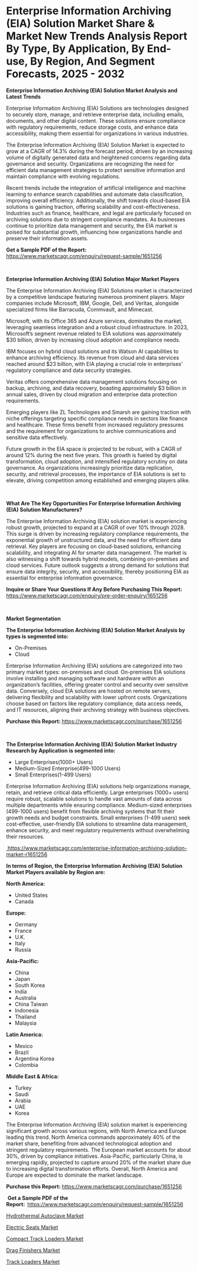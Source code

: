<p><h1>Enterprise Information Archiving (EIA) Solution Market Share & Market New Trends Analysis Report By Type, By Application, By End-use, By Region, And Segment Forecasts, 2025 - 2032</h1></p><p><strong>Enterprise Information Archiving (EIA) Solution Market Analysis and Latest Trends</strong></p>
<p><p>Enterprise Information Archiving (EIA) Solutions are technologies designed to securely store, manage, and retrieve enterprise data, including emails, documents, and other digital content. These solutions ensure compliance with regulatory requirements, reduce storage costs, and enhance data accessibility, making them essential for organizations in various industries. </p><p>The Enterprise Information Archiving (EIA) Solution Market is expected to grow at a CAGR of 14.3% during the forecast period, driven by an increasing volume of digitally generated data and heightened concerns regarding data governance and security. Organizations are recognizing the need for efficient data management strategies to protect sensitive information and maintain compliance with evolving regulations. </p><p>Recent trends include the integration of artificial intelligence and machine learning to enhance search capabilities and automate data classification, improving overall efficiency. Additionally, the shift towards cloud-based EIA solutions is gaining traction, offering scalability and cost-effectiveness. Industries such as finance, healthcare, and legal are particularly focused on archiving solutions due to stringent compliance mandates. As businesses continue to prioritize data management and security, the EIA market is poised for substantial growth, influencing how organizations handle and preserve their information assets.</p></p>
<p><strong>Get a Sample PDF of the Report:&nbsp;</strong> <a href="https://www.marketscagr.com/enquiry/request-sample/1651256?utm_campaign=3519&utm_medium=2&utm_source=Github&utm_content=ia&utm_term=23032025&utm_id=enterprise-information-archiving-eia-solution">https://www.marketscagr.com/enquiry/request-sample/1651256</a></p>
<p>&nbsp;</p>
<p><strong>Enterprise Information Archiving (EIA) Solution Major Market Players</strong></p>
<p><p>The Enterprise Information Archiving (EIA) Solutions market is characterized by a competitive landscape featuring numerous prominent players. Major companies include Microsoft, IBM, Google, Dell, and Veritas, alongside specialized firms like Barracuda, Commvault, and Mimecast. </p><p>Microsoft, with its Office 365 and Azure services, dominates the market, leveraging seamless integration and a robust cloud infrastructure. In 2023, Microsoft’s segment revenue related to EIA solutions was approximately $30 billion, driven by increasing cloud adoption and compliance needs.</p><p>IBM focuses on hybrid cloud solutions and its Watson AI capabilities to enhance archiving efficiency. Its revenue from cloud and data services reached around $23 billion, with EIA playing a crucial role in enterprises' regulatory compliance and data security strategies.</p><p>Veritas offers comprehensive data management solutions focusing on backup, archiving, and data recovery, boasting approximately $3 billion in annual sales, driven by cloud migration and enterprise data protection requirements.</p><p>Emerging players like ZL Technologies and Smarsh are gaining traction with niche offerings targeting specific compliance needs in sectors like finance and healthcare. These firms benefit from increased regulatory pressures and the requirement for organizations to archive communications and sensitive data effectively.</p><p>Future growth in the EIA space is projected to be robust, with a CAGR of around 12% during the next five years. This growth is fueled by digital transformation, cloud adoption, and intensified regulatory scrutiny on data governance. As organizations increasingly prioritize data replication, security, and retrieval processes, the importance of EIA solutions is set to elevate, driving competition among established and emerging players alike.</p></p>
<p>&nbsp;</p>
<p><strong>What Are The Key Opportunities For Enterprise Information Archiving (EIA) Solution Manufacturers?</strong></p>
<p><p>The Enterprise Information Archiving (EIA) solution market is experiencing robust growth, projected to expand at a CAGR of over 10% through 2028. This surge is driven by increasing regulatory compliance requirements, the exponential growth of unstructured data, and the need for efficient data retrieval. Key players are focusing on cloud-based solutions, enhancing scalability, and integrating AI for smarter data management. The market is also witnessing a shift towards hybrid models, combining on-premises and cloud services. Future outlook suggests a strong demand for solutions that ensure data integrity, security, and accessibility, thereby positioning EIA as essential for enterprise information governance.</p></p>
<p><strong>Inquire or Share Your Questions If Any Before Purchasing This Report:</strong> <a href="https://www.marketscagr.com/enquiry/pre-order-enquiry/1651256?utm_campaign=3519&utm_medium=2&utm_source=Github&utm_content=ia&utm_term=23032025&utm_id=enterprise-information-archiving-eia-solution">https://www.marketscagr.com/enquiry/pre-order-enquiry/1651256</a></p>
<p>&nbsp;</p>
<p><strong>Market Segmentation</strong></p>
<p><strong>The Enterprise Information Archiving (EIA) Solution Market Analysis by types is segmented into:</strong></p>
<p><ul><li>On-Premises</li><li>Cloud</li></ul></p>
<p><p>Enterprise Information Archiving (EIA) solutions are categorized into two primary market types: on-premises and cloud. On-premises EIA solutions involve installing and managing software and hardware within an organization’s facilities, offering greater control and security over sensitive data. Conversely, cloud EIA solutions are hosted on remote servers, delivering flexibility and scalability with lower upfront costs. Organizations choose based on factors like regulatory compliance, data access needs, and IT resources, aligning their archiving strategy with business objectives.</p></p>
<p><strong>Purchase this Report:&nbsp;</strong><a href="https://www.marketscagr.com/purchase/1651256?utm_campaign=3519&utm_medium=2&utm_source=Github&utm_content=ia&utm_term=23032025&utm_id=enterprise-information-archiving-eia-solution">https://www.marketscagr.com/purchase/1651256</a></p>
<p>&nbsp;</p>
<p><strong>The Enterprise Information Archiving (EIA) Solution Market Industry Research by Application is segmented into:</strong></p>
<p><ul><li>Large Enterprises(1000+ Users)</li><li>Medium-Sized Enterprise(499-1000 Users)</li><li>Small Enterprises(1-499 Users)</li></ul></p>
<p><p>Enterprise Information Archiving (EIA) solutions help organizations manage, retain, and retrieve critical data efficiently. Large enterprises (1000+ users) require robust, scalable solutions to handle vast amounts of data across multiple departments while ensuring compliance. Medium-sized enterprises (499-1000 users) benefit from flexible archiving systems that fit their growth needs and budget constraints. Small enterprises (1-499 users) seek cost-effective, user-friendly EIA solutions to streamline data management, enhance security, and meet regulatory requirements without overwhelming their resources.</p></p>
<p><a href="https://www.marketscagr.com/enterprise-information-archiving-solution-market-r1651256?utm_campaign=3519&utm_medium=2&utm_source=Github&utm_content=ia&utm_term=23032025&utm_id=enterprise-information-archiving-eia-solution">&nbsp;https://www.marketscagr.com/enterprise-information-archiving-solution-market-r1651256</a></p>
<p><strong>In terms of Region, the Enterprise Information Archiving (EIA) Solution Market Players available by Region are:</strong></p>
<p>
    <p> <strong> North America: </strong>
        <ul>
            <li>United States</li>
            <li>Canada</li>
        </ul>
        </p> 
    <p> <strong> Europe: </strong>
        <ul>
            <li>Germany</li>
            <li>France</li>
            <li>U.K.</li>
            <li>Italy</li>
            <li>Russia</li>
        </ul>
        </p> 
    <p> <strong> Asia-Pacific: </strong>
        <ul>
            <li>China</li>
            <li>Japan</li>
            <li>South Korea</li>
            <li>India</li>
            <li>Australia</li>
            <li>China Taiwan</li>
            <li>Indonesia</li>
            <li>Thailand</li>
            <li>Malaysia</li>
        </ul>
        </p> 
    <p> <strong> Latin America: </strong>
        <ul>
            <li>Mexico</li>
            <li>Brazil</li>
            <li>Argentina Korea</li>
            <li>Colombia</li>
        </ul>
        </p> 
    <p> <strong> Middle East & Africa: </strong>
        <ul>
            <li>Turkey</li>
            <li>Saudi</li>
            <li>Arabia</li>
            <li>UAE</li>
            <li>Korea</li>
        </ul>
    </p>
    </p>
<p><p>The Enterprise Information Archiving (EIA) solution market is experiencing significant growth across various regions, with North America and Europe leading this trend. North America commands approximately 40% of the market share, benefiting from advanced technological adoption and stringent regulatory requirements. The European market accounts for about 30%, driven by compliance initiatives. Asia-Pacific, particularly China, is emerging rapidly, projected to capture around 20% of the market share due to increasing digital transformation efforts. Overall, North America and Europe are expected to dominate the market landscape.</p></p>
<p><strong>Purchase this Report: </strong><a href="https://www.marketscagr.com/purchase/1651256?utm_campaign=3519&utm_medium=2&utm_source=Github&utm_content=ia&utm_term=23032025&utm_id=enterprise-information-archiving-eia-solution">https://www.marketscagr.com/purchase/1651256</a></p>
<p>&nbsp;<strong>Get a Sample PDF of the Report:&nbsp;&nbsp;</strong><a href="https://www.marketscagr.com/enquiry/request-sample/1651256?utm_campaign=3519&utm_medium=2&utm_source=Github&utm_content=ia&utm_term=23032025&utm_id=enterprise-information-archiving-eia-solution">https://www.marketscagr.com/enquiry/request-sample/1651256</a></p>
<p><strong></strong></p>
<p><p><a href="https://www.linkedin.com/pulse/hydrothermal-autoclave-market-trends-revenue-forecast-mi7ue?utm_campaign=3519&utm_medium=2&utm_source=Github&utm_content=ia&utm_term=23032025&utm_id=enterprise-information-archiving-eia-solution">Hydrothermal Autoclave Market</a></p><p><a href="https://www.linkedin.com/pulse/electric-seatsmarket-size-trends-growth-rate-117-76wbe?utm_campaign=3519&utm_medium=2&utm_source=Github&utm_content=ia&utm_term=23032025&utm_id=enterprise-information-archiving-eia-solution">Electric Seats Market</a></p><p><a href="https://www.linkedin.com/pulse/compact-track-loaders-market-trends-forecast-growth-potential-axhne?utm_campaign=3519&utm_medium=2&utm_source=Github&utm_content=ia&utm_term=23032025&utm_id=enterprise-information-archiving-eia-solution">Compact Track Loaders Market</a></p><p><a href="https://github.com/haajipauget/Market-Research-Report-List-1/blob/main/drag-finishers-market.md?utm_campaign=3519&utm_medium=2&utm_source=Github&utm_content=ia&utm_term=23032025&utm_id=enterprise-information-archiving-eia-solution">Drag Finishers Market</a></p><p><a href="https://www.linkedin.com/pulse/historical-trends-future-projections-track-loaders-market-mptpf?utm_campaign=3519&utm_medium=2&utm_source=Github&utm_content=ia&utm_term=23032025&utm_id=enterprise-information-archiving-eia-solution">Track Loaders Market</a></p></p>
